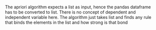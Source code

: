 The apriori algorithm expects a list as input, hence the pandas 
dataframe has to be converted to list. 
There is no concept of dependent and independent variable here.
The algorithm just takes list and finds any rule that binds the 
elements in the list and how strong is that bond
